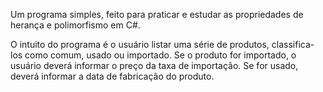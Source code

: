 Um programa simples, feito para praticar e estudar as propriedades de herança e polimorfismo em C#.

O intuito do programa é o usuário listar uma série de produtos, classifica-los como comum, usado ou importado. Se o produto for importado, o usuário deverá informar
o preço da taxa de importação. Se for usado, deverá informar a data de fabricação do produto.
